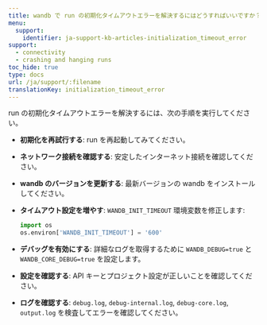 ```yaml
---
title: wandb で run の初期化タイムアウトエラーを解決するにはどうすればいいですか？
menu:
  support:
    identifier: ja-support-kb-articles-initialization_timeout_error
support:
  - connectivity
  - crashing and hanging runs
toc_hide: true
type: docs
url: /ja/support/:filename
translationKey: initialization_timeout_error
---
```

run の初期化タイムアウトエラーを解決するには、次の手順を実行してください。

- **初期化を再試行する**: run を再起動してみてください。
- **ネットワーク接続を確認する**: 安定したインターネット接続を確認してください。
- **wandb のバージョンを更新する**: 最新バージョンの wandb をインストールしてください。
- **タイムアウト設定を増やす**: `WANDB_INIT_TIMEOUT` 環境変数を修正します:
  
  ```python
  import os
  os.environ['WANDB_INIT_TIMEOUT'] = '600'
  ```

- **デバッグを有効にする**: 詳細なログを取得するために `WANDB_DEBUG=true` と `WANDB_CORE_DEBUG=true` を設定します。
- **設定を確認する**: API キーとプロジェクト設定が正しいことを確認してください。
- **ログを確認する**: `debug.log`, `debug-internal.log`, `debug-core.log`, `output.log` を検査してエラーを確認してください。